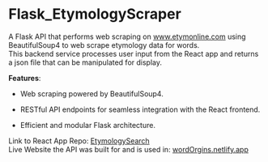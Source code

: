 # Flask_EtymologyScraper

A Flask API that performs web scraping on <a href="www.etymonline.com">www.etymonline.com<a> using BeautifulSoup4 to web scrape etymology data for words. 
<br>This backend service processes user input from the React app and returns a json file that can be manipulated for display.

**Features**:

- Web scraping powered by BeautifulSoup4.

- RESTful API endpoints for seamless integration with the React frontend.

- Efficient and modular Flask architecture.

Link to React App Repo: <a href = "https://github.com/FerdiaMT/EtymologySearch">EtymologySearch<a> <br>
Live Website the API was built for and is used in: <a href = "https://wordorgins.netlify.app/">wordOrgins.netlify.app<a>
<br>
